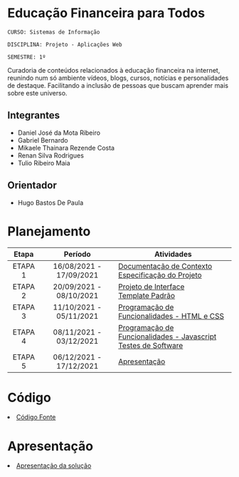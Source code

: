 # Educação Financeira para Todos

`CURSO: Sistemas de Informação`

`DISCIPLINA: Projeto - Aplicações Web`

`SEMESTRE: 1º`

Curadoria de conteúdos relacionados à educação financeira na internet, reunindo num só ambiente vídeos, blogs, cursos, notícias e personalidades de destaque. Facilitando a inclusão de pessoas que buscam aprender mais sobre este universo.


## Integrantes


* Daniel José da Mota Ribeiro
* Gabriel Bernardo
* Mikaele Thainara Rezende Costa
* Renan Silva Rodrigues
* Tulio Ribeiro Maia

## Orientador

* Hugo Bastos De Paula

# Planejamento

| Etapa         | Período                   | Atividades |
|  :----:   |  :----:               | ----------- |
| ETAPA 1       | 16/08/2021 - 17/09/2021   |[Documentação de Contexto](docs/context.md) <br> [Especificação do Projeto](docs/especification.md) |
| ETAPA 2       | 20/09/2021 - 08/10/2021   |[Projeto de Interface](docs/interface.md) <br> [Template Padrão](docs/template.md) |
| ETAPA 3       | 11/10/2021 - 05/11/2021   |[Programação de Funcionalidades - HTML e CSS](docs/development.md) |
| ETAPA 4       | 08/11/2021 - 03/12/2021   |[Programação de Funcionalidades - Javascript](docs/development.md) <br> [Testes de Software ](docs/tests.md) |
| ETAPA 5       | 06/12/2021 - 17/12/2021   | [Apresentação](presentation/README.md) |

# Código

<li><a href="src/README.md"> Código Fonte</a></li>

# Apresentação

<li><a href="presentation/README.md"> Apresentação da solução</a></li>
